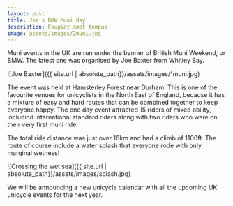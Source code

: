 ```yaml
---
layout: post
title: Joe's BMW Muni day
description: Feugiat amet tempus
image: assets/images/2muni.jpg
---
```


Muni events in the UK are run under the banner of British Muni Weekend, or BMW.  The latest one was organised by Joe Baxter from Whitley Bay.

![Joe Baxter]({{ site.url | absolute_path}}/assets/images/1muni.jpg)

The event was held at Hamsterley Forest near Durham.  This is one of the favourite venues for unicyclists in the North East of England, because it has a mixture of easy and hard routes that can be combined together to keep everyone happy. The one day event attracted 15 riders of mixed ability, includind international standard riders along with two riders who were on their very first muni ride.

The total ride distance was just over 16km and had a climb of 1100ft.  The route of course include a water splash that everyone rode with only marginal wetness!

![Crossing the wet sea]({{ site.url | absolute_path}}/assets/images/splash.jpg)

We will be announcing a new unicycle calendar with all the upcoming UK unicycle events for the next year.

